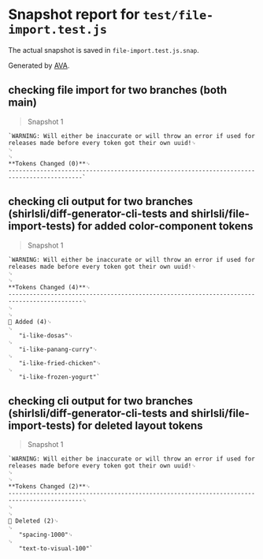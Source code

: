 # Snapshot report for `test/file-import.test.js`

The actual snapshot is saved in `file-import.test.js.snap`.

Generated by [AVA](https://avajs.dev).

## checking file import for two branches (both main)

> Snapshot 1

    `WARNING: Will either be inaccurate or will throw an error if used for releases made before every token got their own uuid!␊
    ␊
    ␊
    **Tokens Changed (0)**␊
    -------------------------------------------------------------------------------------------`

## checking cli output for two branches (shirlsli/diff-generator-cli-tests and shirlsli/file-import-tests) for added color-component tokens

> Snapshot 1

    `WARNING: Will either be inaccurate or will throw an error if used for releases made before every token got their own uuid!␊
    ␊
    ␊
    **Tokens Changed (4)**␊
    -------------------------------------------------------------------------------------------␊
    ␊
    ␊
    🔼 Added (4)␊
    ␊
       "i-like-dosas"␊
    ␊
       "i-like-panang-curry"␊
    ␊
       "i-like-fried-chicken"␊
    ␊
       "i-like-frozen-yogurt"`

## checking cli output for two branches (shirlsli/diff-generator-cli-tests and shirlsli/file-import-tests) for deleted layout tokens

> Snapshot 1

    `WARNING: Will either be inaccurate or will throw an error if used for releases made before every token got their own uuid!␊
    ␊
    ␊
    **Tokens Changed (2)**␊
    -------------------------------------------------------------------------------------------␊
    ␊
    ␊
    🔽 Deleted (2)␊
    ␊
       "spacing-1000"␊
    ␊
       "text-to-visual-100"`
